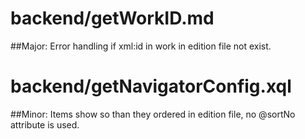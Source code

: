 # backend/getWorkID.md
##Major: 
Error handling if xml:id in work in edition file not exist.

# backend/getNavigatorConfig.xql
##Minor: 
Items show so than they ordered in edition file, no @sortNo attribute is used.


